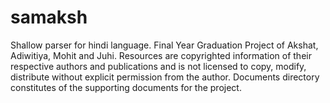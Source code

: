 samaksh
=======

Shallow parser for hindi language.
Final Year Graduation Project of Akshat, Adiwitiya, Mohit and Juhi. Resources are copyrighted information of their respective authors and publications and is not licensed to copy, modify, distribute without explicit permission from the author.
Documents directory constitutes of the supporting documents for the project.